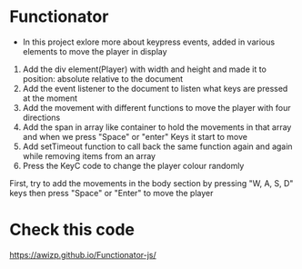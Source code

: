 # Functionator
* In this project exlore more about keypress events, added in various elements to move the player in display

1. Add the div element(Player) with width and height and made it to position: absolute relative to the document
2. Add the event listener to the document to listen what keys are pressed at the moment
3. Add the movement with different functions to move the player with four directions
4. Add the span in array like container to hold the movements in that array and when we press "Space" or "enter" Keys it start to move
5. Add setTimeout function to call back the same function again and again while removing items from an array
6. Press the KeyC code to change the player colour randomly

First, try to add the movements in the body section by pressing "W, A, S, D" keys then press "Space" or "Enter" to move the player

# Check this code
https://awizp.github.io/Functionator-js/
